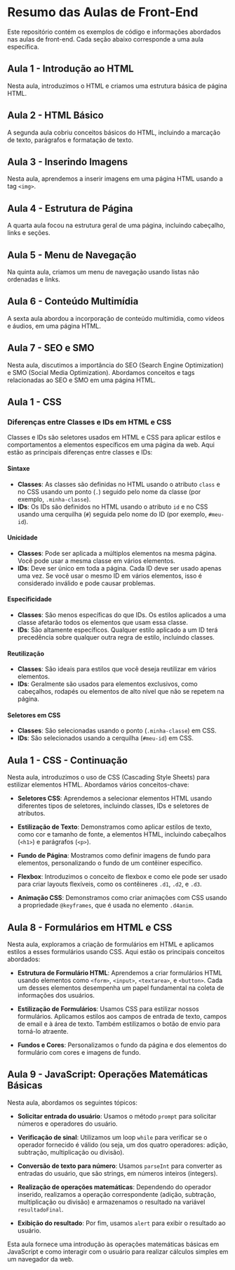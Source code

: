 # Resumo das Aulas de Front-End

Este repositório contém os exemplos de código e informações abordados nas aulas de front-end. Cada seção abaixo corresponde a uma aula específica.

## Aula 1 - Introdução ao HTML

Nesta aula, introduzimos o HTML e criamos uma estrutura básica de página HTML.

## Aula 2 - HTML Básico

A segunda aula cobriu conceitos básicos do HTML, incluindo a marcação de texto, parágrafos e formatação de texto.

## Aula 3 - Inserindo Imagens

Nesta aula, aprendemos a inserir imagens em uma página HTML usando a tag `<img>`.

## Aula 4 - Estrutura de Página

A quarta aula focou na estrutura geral de uma página, incluindo cabeçalho, links e seções.

## Aula 5 - Menu de Navegação

Na quinta aula, criamos um menu de navegação usando listas não ordenadas e links.

## Aula 6 - Conteúdo Multimídia

A sexta aula abordou a incorporação de conteúdo multimídia, como vídeos e áudios, em uma página HTML.

## Aula 7 - SEO e SMO

Nesta aula, discutimos a importância do SEO (Search Engine Optimization) e SMO (Social Media Optimization). Abordamos conceitos e tags relacionadas ao SEO e SMO em uma página HTML.

## Aula 1 - CSS 

### Diferenças entre Classes e IDs em HTML e CSS

Classes e IDs são seletores usados em HTML e CSS para aplicar estilos e comportamentos a elementos específicos em uma página da web. Aqui estão as principais diferenças entre classes e IDs:

#### Sintaxe

- **Classes**: As classes são definidas no HTML usando o atributo `class` e no CSS usando um ponto (`.`) seguido pelo nome da classe (por exemplo, `.minha-classe`).
- **IDs**: Os IDs são definidos no HTML usando o atributo `id` e no CSS usando uma cerquilha (`#`) seguida pelo nome do ID (por exemplo, `#meu-id`).

#### Unicidade

- **Classes**: Pode ser aplicada a múltiplos elementos na mesma página. Você pode usar a mesma classe em vários elementos.
- **IDs**: Deve ser único em toda a página. Cada ID deve ser usado apenas uma vez. Se você usar o mesmo ID em vários elementos, isso é considerado inválido e pode causar problemas.

#### Especificidade

- **Classes**: São menos específicas do que IDs. Os estilos aplicados a uma classe afetarão todos os elementos que usam essa classe.
- **IDs**: São altamente específicos. Qualquer estilo aplicado a um ID terá precedência sobre qualquer outra regra de estilo, incluindo classes.

#### Reutilização

- **Classes**: São ideais para estilos que você deseja reutilizar em vários elementos.
- **IDs**: Geralmente são usados para elementos exclusivos, como cabeçalhos, rodapés ou elementos de alto nível que não se repetem na página.

#### Seletores em CSS

- **Classes**: São selecionadas usando o ponto (`.minha-classe`) em CSS.
- **IDs**: São selecionados usando a cerquilha (`#meu-id`) em CSS.

## Aula 1 - CSS - Continuação


Nesta aula, introduzimos o uso de CSS (Cascading Style Sheets) para estilizar elementos HTML. Abordamos vários conceitos-chave:

- **Seletores CSS**: Aprendemos a selecionar elementos HTML usando diferentes tipos de seletores, incluindo classes, IDs e seletores de atributos.

- **Estilização de Texto**: Demonstramos como aplicar estilos de texto, como cor e tamanho de fonte, a elementos HTML, incluindo cabeçalhos (`<h1>`) e parágrafos (`<p>`).

- **Fundo de Página**: Mostramos como definir imagens de fundo para elementos, personalizando o fundo de um contêiner específico.

- **Flexbox**: Introduzimos o conceito de flexbox e como ele pode ser usado para criar layouts flexíveis, como os contêineres `.d1`, `.d2`, e `.d3`.

- **Animação CSS**: Demonstramos como criar animações com CSS usando a propriedade `@keyframes`, que é usada no elemento `.d4anim`.


## Aula 8 - Formulários em HTML e CSS

Nesta aula, exploramos a criação de formulários em HTML e aplicamos estilos a esses formulários usando CSS. Aqui estão os principais conceitos abordados:

- **Estrutura de Formulário HTML**: Aprendemos a criar formulários HTML usando elementos como `<form>`, `<input>`, `<textarea>`, e `<button>`. Cada um desses elementos desempenha um papel fundamental na coleta de informações dos usuários.

- **Estilização de Formulários**: Usamos CSS para estilizar nossos formulários. Aplicamos estilos aos campos de entrada de texto, campos de email e à área de texto. Também estilizamos o botão de envio para torná-lo atraente.

- **Fundos e Cores**: Personalizamos o fundo da página e dos elementos do formulário com cores e imagens de fundo.

## Aula 9 - JavaScript: Operações Matemáticas Básicas

Nesta aula, abordamos os seguintes tópicos:

- **Solicitar entrada do usuário**: Usamos o método `prompt` para solicitar números e operadores do usuário.

- **Verificação de sinal**: Utilizamos um loop `while` para verificar se o operador fornecido é válido (ou seja, um dos quatro operadores: adição, subtração, multiplicação ou divisão).

- **Conversão de texto para número**: Usamos `parseInt` para converter as entradas do usuário, que são strings, em números inteiros (integers).

- **Realização de operações matemáticas**: Dependendo do operador inserido, realizamos a operação correspondente (adição, subtração, multiplicação ou divisão) e armazenamos o resultado na variável `resultadoFinal`.

- **Exibição do resultado**: Por fim, usamos `alert` para exibir o resultado ao usuário.

Esta aula fornece uma introdução às operações matemáticas básicas em JavaScript e como interagir com o usuário para realizar cálculos simples em um navegador da web.

